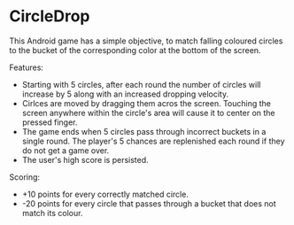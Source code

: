 # CircleDrop

This Android game has a simple objective, to match falling coloured circles to the bucket of the corresponding color at the bottom of the screen. 

Features:
- Starting with 5 circles, after each round the number of circles will increase by 5 along with an increased dropping velocity.
- Cirlces are moved by dragging them acros the screen. Touching the screen anywhere within the circle's area will cause it to center on the pressed finger.
- The game ends when 5 circles pass through incorrect buckets in a single round. The player's 5 chances are replenished each round if they do not get a game over.
- The user's high score is persisted.

Scoring:
- +10 points for every correctly matched circle.
- -20 points for every circle that passes through a bucket that does not match its colour.
